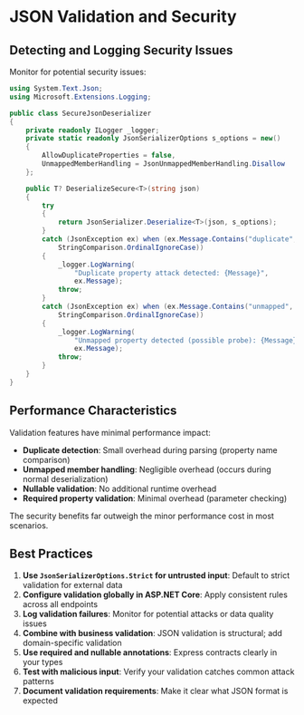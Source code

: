 # JSON Validation and Security
## Detecting and Logging Security Issues

Monitor for potential security issues:

```csharp
using System.Text.Json;
using Microsoft.Extensions.Logging;

public class SecureJsonDeserializer
{
    private readonly ILogger _logger;
    private static readonly JsonSerializerOptions s_options = new()
    {
        AllowDuplicateProperties = false,
        UnmappedMemberHandling = JsonUnmappedMemberHandling.Disallow
    };

    public T? DeserializeSecure<T>(string json)
    {
        try
        {
            return JsonSerializer.Deserialize<T>(json, s_options);
        }
        catch (JsonException ex) when (ex.Message.Contains("duplicate", 
            StringComparison.OrdinalIgnoreCase))
        {
            _logger.LogWarning(
                "Duplicate property attack detected: {Message}", 
                ex.Message);
            throw;
        }
        catch (JsonException ex) when (ex.Message.Contains("unmapped", 
            StringComparison.OrdinalIgnoreCase))
        {
            _logger.LogWarning(
                "Unmapped property detected (possible probe): {Message}", 
                ex.Message);
            throw;
        }
    }
}
```

## Performance Characteristics

Validation features have minimal performance impact:

- **Duplicate detection**: Small overhead during parsing (property name comparison)
- **Unmapped member handling**: Negligible overhead (occurs during normal deserialization)
- **Nullable validation**: No additional runtime overhead
- **Required property validation**: Minimal overhead (parameter checking)

The security benefits far outweigh the minor performance cost in most scenarios.

## Best Practices

1. **Use `JsonSerializerOptions.Strict` for untrusted input**: Default to strict validation for external data
2. **Configure validation globally in ASP.NET Core**: Apply consistent rules across all endpoints
3. **Log validation failures**: Monitor for potential attacks or data quality issues
4. **Combine with business validation**: JSON validation is structural; add domain-specific validation
5. **Use required and nullable annotations**: Express contracts clearly in your types
6. **Test with malicious input**: Verify your validation catches common attack patterns
7. **Document validation requirements**: Make it clear what JSON format is expected
